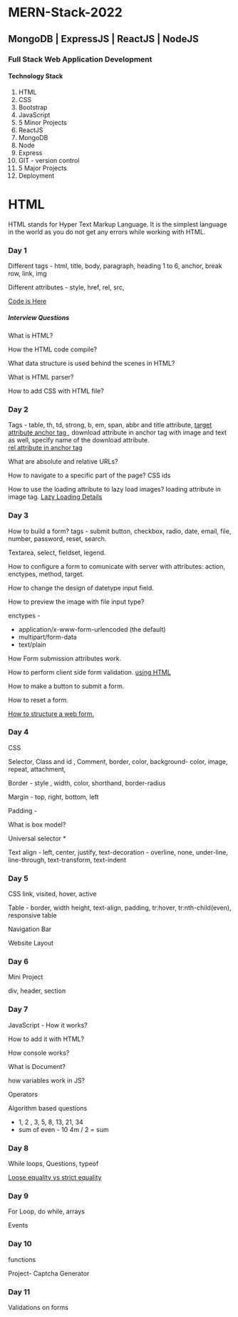 # MERN-Stack-2022

## MongoDB‌ ‌|‌ ‌ExpressJS‌ ‌|‌ ‌ReactJS‌ ‌|‌ ‌NodeJS‌ ‌<br>
### Full‌ ‌Stack‌ ‌Web‌ ‌Application‌ ‌Development‌ ‌

#### Technology Stack

1. HTML
2. CSS
3. Bootstrap
4. JavaScript
5. 5‌ ‌Minor‌ ‌Projects
6. ReactJS
7. MongoDB
8. Node
9. Express
10. GIT‌ ‌-‌ ‌version‌ ‌control
11. 5‌ ‌Major‌ ‌Projects
12. Deployment


# HTML

HTML stands for Hyper Text Markup Language. It is the simplest language in the world as you do not get any errors while working with HTML.

### Day 1

Different tags - html, title, body, paragraph, heading 1 to 6, anchor, break row, link, img

Different attributes - style, href, rel, src,

<a href="https://github.com/hemansnation/MERN-Stack-Roadmap-2022/tree/main/HTML/1_HTML%20basics">Code is Here </a>

##### Interview Questions

What is HTML? 

How the HTML code compile? 

What data structure is used behind the scenes in HTML?

What is HTML parser?

How to add CSS with HTML file?


### Day 2

Tags - table, th, td, strong, b, em, span, abbr and title attribute, <a href="https://developer.mozilla.org/en-US/docs/Web/HTML/Element/a"> target attribute anchor tag </a>, download attribute in anchor tag with image and text as well, specify name of the download attribute.<br>
<a href="https://developer.mozilla.org/en-US/docs/Web/HTML/Attributes/rel">
  rel attribute in anchor tag
</a>

What are absolute and relative URLs?

How to navigate to a specific part of the page? CSS ids

How to use the loading attribute to lazy load images? loading attribute in image tag. <a href="https://developer.mozilla.org/en-US/docs/Web/Performance/Lazy_loading">Lazy Loading Details</a>

### Day 3

How to build a form? tags - submit button, checkbox, radio, date, email, file, number, password, reset, search.

Textarea, select, fieldset, legend.

How to configure a form to comunicate with
server with attributes: action, enctypes, method,
target.

How to change the design of datetype input field.

How to preview the image with file input type?

enctypes - 
- application/x-www-form-urlencoded (the default)
- multipart/form-data
- text/plain

How Form submission attributes work.

How to perform client side form validation. <a href="https://developer.mozilla.org/en-US/docs/Learn/Forms/Form_validation">using HTML</a>

How to make a button to submit a form.

How to reset a form.

<a href="https://developer.mozilla.org/en-US/docs/Learn/Forms/How_to_structure_a_web_form">How to structure a web form.</a>


### Day 4

CSS

Selector, Class and id , Comment, border, color, 
background-  color, image, repeat, attachment, 

Border - style , width, color, shorthand, border-radius

Margin - top, right, bottom, left

Padding - 

What is box model?


Universal selector *

Text align - left, center, justify, text-decoration - overline, none, under-line, line-through, text-transform, text-indent


### Day 5

CSS link, visited, hover, active

Table - border, width height, text-align, padding, tr:hover, tr:nth-child(even), responsive table

Navigation Bar

Website Layout

### Day 6

Mini Project

div, header, section


### Day 7

JavaScript - How it works?

How to add it with HTML?

How console works? 

What is Document? 

how variables work in JS?

Operators

Algorithm based questions

 - 1, 2 , 3, 5, 8, 13, 21, 34
  - sum of even - 10
 4m
 / 2 = sum
 
 
 ### Day 8
 
 While loops, Questions, typeof
 
 <a href="https://developer.mozilla.org/en-US/docs/Web/JavaScript/Equality_comparisons_and_sameness"> Loose equality vs strict equality </a>
 
 
 ### Day 9
 
 For Loop, do while, arrays
 
 Events
 
 ### Day 10

 functions

 Project- Captcha Generator

### Day 11

Validations on forms
